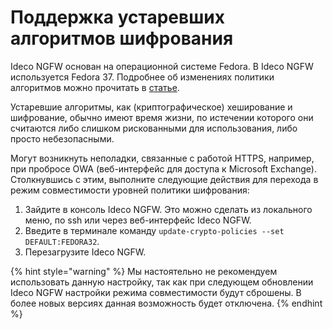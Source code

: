 # Поддержка устаревших алгоритмов шифрования

Ideco NGFW основан на операционной системе Fedora. В Ideco NGFW используется Fedora 37. Подробнее об изменениях политики алгоритмов можно прочитать в [статье](https://fedoraproject.org/wiki/Changes).

Устаревшие алгоритмы, как (криптографическое) хеширование и шифрование, обычно имеют время жизни, по истечении которого они считаются либо слишком рискованными для использования, либо просто небезопасными.

Могут возникнуть неполадки, связанные с работой HTTPS, например, при пробросе OWA (веб-интерфейс для доступа к Microsoft Exchange). Столкнувшись с этим, выполните следующие действия для перехода в режим совместимости уровней политики шифрования:

1. Зайдите в консоль Ideco NGFW. Это можно сделать из локального меню, по ssh или через веб-интерфейс Ideco NGFW.
2. Введите в терминале команду `update-crypto-policies --set DEFAULT:FEDORA32`.
3. Перезагрузите Ideco NGFW.

{% hint style="warning" %}
Мы настоятельно не рекомендуем использовать данную настройку, так как при следующем обновлении Ideco NGFW настройки режима совместимости будут сброшены. В более новых версиях данная возможность будет отключена.
{% endhint %}
